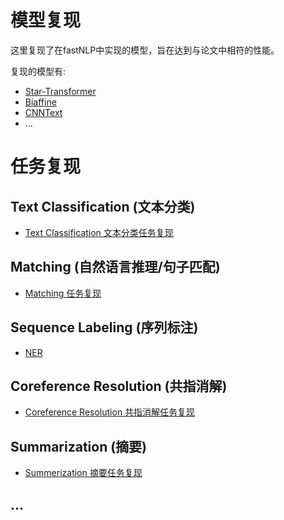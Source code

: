 # 模型复现
这里复现了在fastNLP中实现的模型，旨在达到与论文中相符的性能。

复现的模型有:
- [Star-Transformer](Star_transformer)
- [Biaffine](https://github.com/fastnlp/fastNLP/blob/999a14381747068e9e6a7cc370037b320197db00/fastNLP/models/biaffine_parser.py#L239)
- [CNNText](https://github.com/fastnlp/fastNLP/blob/999a14381747068e9e6a7cc370037b320197db00/fastNLP/models/cnn_text_classification.py#L12)
- ...

# 任务复现
## Text Classification (文本分类)
- [Text Classification 文本分类任务复现](text_classification)


## Matching (自然语言推理/句子匹配)
- [Matching 任务复现](matching)


## Sequence Labeling (序列标注)
- [NER](seqence_labelling/ner)


## Coreference Resolution (共指消解)
- [Coreference Resolution 共指消解任务复现](coreference_resolution)


## Summarization (摘要)
- [Summerization 摘要任务复现](Summarization)


## ...
